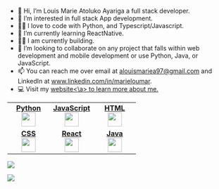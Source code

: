 - 👋 Hi, I’m Louis Marie Atoluko Ayariga a full stack developer.
- 👀 I’m interested in full stack App development.
- 👨‍💻 I love to code with Python, and Typescript/Javascript.
- 🌱 I’m currently learning ReactNative.
- 👨‍💻 I am currently building.
- 💞️ I’m looking to collaborate on any project that falls within web development and mobile development or use Python, Java, or JavaScript.
- 📫 You can reach me over email at alouismariea97@gmail.com and LinkedIn at www.linkedin.com/in/marieloumar.
- 💻 Visit my <a href="http://www.marieloumar.com" target="_blank">website<\a> to learn more about me.


<table width="320px">
    <tbody>
        <tr valign="top">
            <td width="80px" align="center">
            <span><strong>Python</strong></span><br>
            <img height="32px" src="https://cdn.jsdelivr.net/gh/devicons/devicon/icons/python/python-original.svg">
            </td>
            <td width="80px" align="center">
            <span><strong>JavaScript</strong></span><br>
            <img height="32" src="https://cdn.jsdelivr.net/gh/devicons/devicon/icons/javascript/javascript-original.svg">
            </td>
            <td width="80px" align="center">
            <span><strong>HTML</strong></span><br>
            <img height="32" src="https://cdn.jsdelivr.net/gh/devicons/devicon/icons/html5/html5-original.svg">
            </td>
        </tr>
        <tr valign="top">
          <td width="80px" align="center">
            <span><strong>CSS</strong></span><br>
            <img height="32px" src="https://cdn.jsdelivr.net/gh/devicons/devicon/icons/css3/css3-original.svg">
            </td>
            <td width="80px" align="center">
            <span><strong>React</strong></span><br>
            <img height="32px" src="https://cdn.jsdelivr.net/gh/devicons/devicon/icons/react/react-original.svg">
            </td>
            <td width="80px" align="center">
            <span><strong>Java</strong></span><br>
            <img height="32px" src="https://cdn.jsdelivr.net/gh/devicons/devicon/icons/java/java-original.svg">
            </td>
        </tr>
    </tbody>
</table>


<img src="https://github-readme-streak-stats.herokuapp.com/?user=almamarie"/>




[![](https://img.shields.io/badge/linkedin-%230077B5.svg?style=for-the-badge&logo=linkedin)](https://www.linkedin.com/in/marieloumar/)
